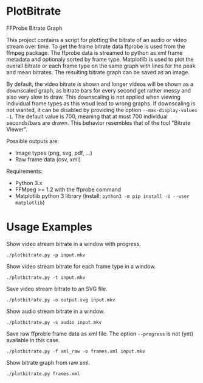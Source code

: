 PlotBitrate
===========

FFProbe Bitrate Graph

This project contains a script for plotting the bitrate of an audio or video
stream over time.  To get the frame bitrate data ffprobe is used from the
ffmpeg package.  The ffprobe data is streamed to python as xml frame metadata
and optionaly sorted by frame type.  Matplotlib is used to plot the overall bitrate
or each frame type on the same graph with lines for the peak and mean bitrates. 
The resulting bitrate graph can be saved as an image.

By default, the video bitrate is shown and longer videos will be shown as a downscaled graph, as bitrate bars for every second get rather messy and also very slow to draw. This downscaling is not applied when viewing individual frame types as this woud lead to wrong graphs.
If downscaling is not wanted, it can be disabled by providing the option `--max-display-values -1`.
The default value is 700, meaning that at most 700 individual seconds/bars are drawn.
This behavior resembles that of the tool "Bitrate Viewer".

Possible outputs are:
* Image types (png, svg, pdf, ...)
* Raw frame data (csv, xml)

Requirements:

* Python 3.x
* FFMpeg >= 1.2 with the ffprobe command
* Matplotlib python 3 library (install: `python3 -m pip install -U --user matplotlib`)


Usage Examples
==============

Show video stream bitrate in a window with progress.

```
./plotbitrate.py -p input.mkv
```

Show video stream bitrate for each frame type in a window.

```
./plotbitrate.py -t input.mkv
```

Save video stream bitrate to an SVG file.

```
./plotbitrate.py -o output.svg input.mkv
```

Show audio stream bitrate in a window.

```
./plotbitrate.py -s audio input.mkv
```

Save raw ffproble frame data as xml file.
The option `--progress` is not (yet) available in this case.

```
./plotbitrate.py -f xml_raw -o frames.xml input.mkv
```

Show bitrate graph from raw xml.

```
./plotbitrate.py frames.xml
```